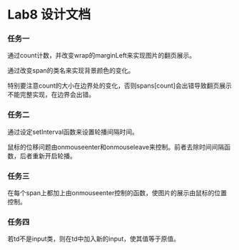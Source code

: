 # Lab8 设计文档

### 任务一

通过count计数，并改变wrap的marginLeft来实现图片的翻页展示。

通过改变span的类名来实现背景颜色的变化。

特别要注意count的大小在边界处的变化，否则spans[count]会出错导致翻页展示不能完整实现，在边界会出错。

### 任务二

通过设定setInterval函数来设置轮播间隔时间。

鼠标的位移问题由onmouseenter和onmouseleave来控制。前者去除时间间隔函数，后者重新开启轮播。

### 任务三

在每个span上都加上由onmouseenter控制的函数，使图片的展示由鼠标的位置控制。

### 任务四

若td不是input类，则在td中加入新的input，使其值等于原值。